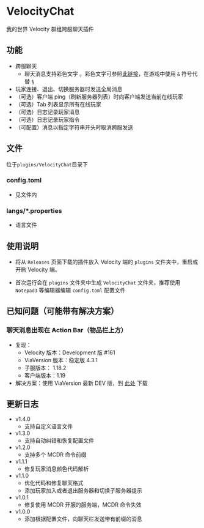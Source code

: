 # VelocityChat

我的世界 Velocity 群组跨服聊天插件

## 功能

- 跨服聊天
  - 聊天消息支持彩色文字 。彩色文字可参照[此链接](https://wiki.biligame.com/mc/%E6%A0%BC%E5%BC%8F%E5%8C%96%E4%BB%A3%E7%A0%81)，在游戏中使用 `&`
  符号代替 `§`
- 玩家连接、退出、切换服务器时发送全局消息
- （可选）客户端 ping（刷新服务器列表）时向客户端发送当前在线玩家
- （可选）Tab 列表显示所有在线玩家
- （可选）日志记录玩家消息
- （可选）日志记录玩家指令
- （可配置）消息以指定字符串开头时取消跨服发送

## 文件

位于`plugins/VelocityChat`目录下

### config.toml

- 见文件内

### langs/*.properties

- 语言文件

## 使用说明

- 将从 `Releases` 页面下载的插件放入 Velocity 端的 `plugins` 文件夹中，重启或开启 Velocity 端。

- 首次运行会在 `plugins` 文件夹中生成 `VelocityChat` 文件夹，推荐使用 `Notepad3` 等编辑器编辑 `config.toml` 配置文件

## 已知问题（可能带有解决方案）

### 聊天消息出现在 Action Bar（物品栏上方）

- 复现：
    - Velocity 版本：Development 版 #161
    - ViaVersion 版本：稳定版 4.3.1
    - 子服版本： 1.18.2
    - 客户端版本：1.19
- 解决方案：使用 ViaVersion 最新 DEV 版，到 [此处](https://ci.viaversion.com/job/ViaVersion-DEV/) 下载

## 更新日志

- v1.4.0
    - 支持自定义语言文件
- v1.3.0
    - 支持自动纠错和恢复配置文件
- v1.2.0
    - 支持多个 MCDR 命令前缀
- v1.1.1
    - 修复玩家消息颜色代码解析
- v1.1.0
    - 优化代码和修复聊天格式
    - 添加玩家加入或者退出服务器和切换子服务器提示
- v1.0.1
    - 修复使用 MCDR 开服的服务端，MCDR 命令失效
- v1.0.0
    - 添加根据配置文件，向聊天栏发送带有前缀的消息
